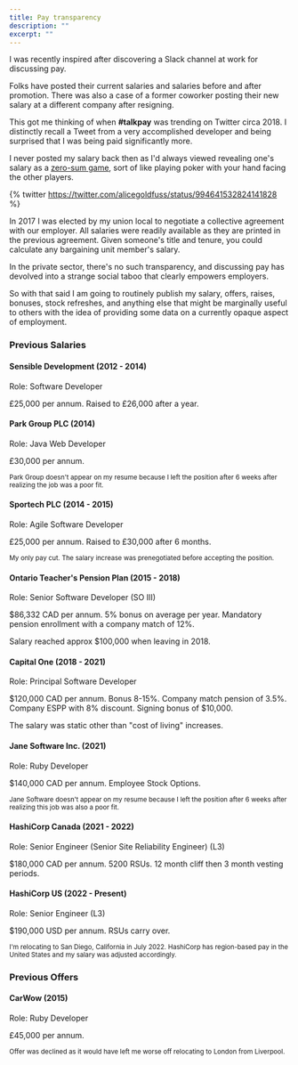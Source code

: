 ```yaml
---
title: Pay transparency
description: ""
excerpt: ""
---
```


I was recently inspired after discovering a Slack channel at work for discussing pay.

Folks have posted their current salaries and salaries before and after promotion. There was also a case of a former coworker posting their new salary at a different company after resigning.

This got me thinking of when **#talkpay** was trending on Twitter circa 2018. I distinctly recall a Tweet from a very accomplished developer and being surprised that I was being paid significantly more.

I never posted my salary back then as I'd always viewed revealing one's salary as a [zero-sum game](https://en.wikipedia.org/wiki/Zero-sum_game), sort of like playing poker with your hand facing the other players.

{% twitter https://twitter.com/alicegoldfuss/status/994641532824141828 %}

In 2017 I was elected by my union local to negotiate a collective agreement with our employer. All salaries were readily available as they are printed in the previous agreement. Given someone's title and tenure, you could calculate any bargaining unit member's salary.

In the private sector, there's no such transparency, and discussing pay has devolved into a strange social taboo that clearly empowers employers.

So with that said I am going to routinely publish my salary, offers, raises, bonuses, stock refreshes, and anything else that might be marginally useful to others with the idea of providing some data on a currently opaque aspect of employment.

### Previous Salaries

#### Sensible Development (2012 - 2014)

Role: Software Developer

£25,000 per annum. Raised to £26,000 after a year.

#### Park Group PLC (2014)

Role: Java Web Developer

£30,000 per annum.

<sup>Park Group doesn't appear on my resume because I left the position after 6 weeks after realizing the job was a poor fit.</sup>


#### Sportech PLC (2014 - 2015)

Role: Agile Software Developer

£25,000 per annum. Raised to £30,000 after 6 months.

<sup>My only pay cut. The salary increase was prenegotiated before accepting the position.</sup>

#### Ontario Teacher's Pension Plan (2015 - 2018)

Role: Senior Software Developer (SO III)

$86,332 CAD per annum. 5% bonus on average per year. Mandatory pension enrollment with a company match of 12%.

Salary reached approx $100,000 when leaving in 2018.

#### Capital One (2018 - 2021)

Role: Principal Software Developer

$120,000 CAD per annum. Bonus 8-15%. Company match pension of 3.5%. Company ESPP with 8% discount. Signing bonus of $10,000.

The salary was static other than "cost of living" increases.

#### Jane Software Inc. (2021)

Role: Ruby Developer

$140,000 CAD per annum. Employee Stock Options.

<sup>Jane Software doesn't appear on my resume because I left the position after 6 weeks after realizing this job was also a poor fit.</sup>

#### HashiCorp Canada (2021 - 2022)

Role: Senior Engineer (Senior Site Reliability Engineer) (L3)

$180,000 CAD per annum. 5200 RSUs. 12 month cliff then 3 month vesting periods.

#### HashiCorp US (2022 - Present)

Role: Senior Engineer (L3)

$190,000 USD per annum. RSUs carry over.

<sup>I'm relocating to San Diego, California in July 2022. HashiCorp has region-based pay in the United States and my salary was adjusted accordingly.</sup>

### Previous Offers

#### CarWow (2015)

Role: Ruby Developer

£45,000 per annum.

<sup>Offer was declined as it would have left me worse off relocating to London from Liverpool.</sup>
